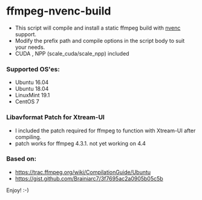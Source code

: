 # ffmpeg-nvenc-build

* This script will compile and install a static ffmpeg build with [nvenc](https://en.wikipedia.org/wiki/Nvidia_NVENC) support.
* Modify the prefix path and compile options in the script body to suit your needs.
* CUDA , NPP (scale_cuda/scale_npp) included

### Supported OS'es:

* Ubuntu 16.04
* Ubuntu 18.04
* LinuxMint 19.1
* CentOS 7

### Libavformat Patch for Xtream-UI

* I included the patch required for ffmpeg to function with Xtream-UI after compiling.
* patch works for ffmpeg 4.3.1. not yet working on 4.4 

### Based on:

* https://trac.ffmpeg.org/wiki/CompilationGuide/Ubuntu
* https://gist.github.com/Brainiarc7/3f7695ac2a0905b05c5b

Enjoy! :-)
